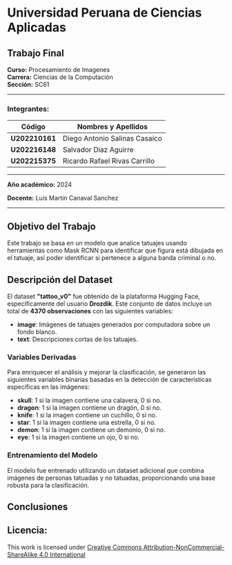 # Universidad Peruana de Ciencias Aplicadas

## Trabajo Final

**Curso:** Procesamiento de Imagenes  
**Carrera:** Ciencias de la Computación  
**Sección:** SC61

---

### Integrantes:

| Código      | Nombres y Apellidos               |
|-------------|-----------------------------------|
| **U202210161**  | Diego Antonio Salinas Casaico     |
| **U202216148**  | Salvador Diaz Aguirre             |
| **U202215375**  | Ricardo Rafael Rivas Carrillo     |

---

**Año académico:** 2024

**Docente:** Luis Martin Canaval Sanchez

---
## Objetivo del Trabajo
 Este trabajo se basa en un modelo que analice tatuajes usando herramientas como Mask RCNN para identificar que figura está dibujada en el tatuaje, así poder identificar si pertenece a alguna banda criminal o no.

## Descripción del Dataset
El dataset **"tattoo_v0"** fue obtenido de la plataforma Hugging Face, específicamente del usuario **Drozdik**. Este conjunto de datos incluye un total de **4370 observaciones** con las siguientes variables:

- **image**: Imágenes de tatuajes generados por computadora sobre un fondo blanco.
- **text**: Descripciones cortas de los tatuajes.

### Variables Derivadas
Para enriquecer el análisis y mejorar la clasificación, se generaron las siguientes variables binarias basadas en la detección de características específicas en las imágenes:

- **skull**: 1 si la imagen contiene una calavera, 0 si no.
- **dragon**: 1 si la imagen contiene un dragón, 0 si no.
- **knife**: 1 si la imagen contiene un cuchillo, 0 si no.
- **star**: 1 si la imagen contiene una estrella, 0 si no.
- **demon**: 1 si la imagen contiene un demonio, 0 si no.
- **eye**: 1 si la imagen contiene un ojo, 0 si no.

### Entrenamiento del Modelo
El modelo fue entrenado utilizando un dataset adicional que combina imágenes de personas tatuadas y no tatuadas, proporcionando una base robusta para la clasificación.

## Conclusiones

## Licencia:

This work is licensed under [Creative Commons Attribution-NonCommercial-ShareAlike 4.0 International](https://creativecommons.org/licenses/by-nc-sa/4.0/?ref=chooser-v1)
